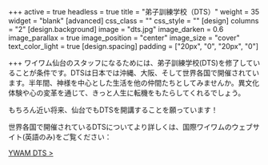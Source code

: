 +++
active = true
headless = true
title = "弟子訓練学校（DTS）"
weight = 35
widget = "blank"
[advanced]
css_class = ""
css_style = ""
[design]
columns = "2"
[design.background]
image = "dts.jpg"
image_darken = 0.6
image_parallax = true
image_position = "center"
image_size = "cover"
text_color_light = true
[design.spacing]
padding = ["20px", "0", "20px", "0"]

+++
ワイワム仙台のスタッフになるためには、弟子訓練学校(DTS)を修了していることが条件です。DTSは日本では沖縄、大阪、そして世界各国で開催されています。半年間、神様を中心とした生活を他の仲間たちとしてみませんか。異文化体験や心の変革を通じて、きっと人生に転機をもたらしてくれるでしょう。

もちろん近い将来、仙台でもDTSを開講することを願っています！

世界各国で開催されているDTSについてより詳しくは、国際ワイワムのウェブサイト(英語のみ)をご覧ください：

[YWAM DTS >](https://www.ywam.org/dts/)